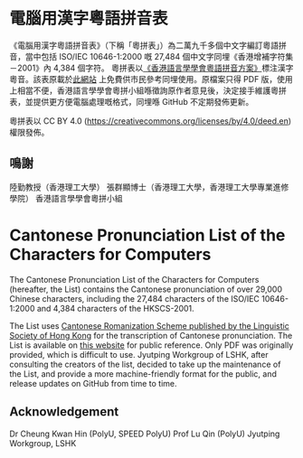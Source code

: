 # 電腦用漢字粵語拼音表

《電腦用漢字粵語拼音表》（下稱「粵拼表」）為二萬九千多個中文字編訂粵語拼音，當中包括 ISO/IEC 10646-1:2000 嘅 27,484 個中文字同埋《香港增補字符集－2001》內 4,384 個字符。
粵拼表以[《香港語言學學會粵語拼音方案》](https://lshk.org/jyutping)標注漢字粵音。該表原載於[此網站](http://www.iso10646hk.net/jp/document/download.jsp) 上免費供市民參考同埋使用。原檔案只得 PDF 版，使用上相當不便，香港語言學學會粵拼小組喺徵詢原作者意見後，決定接手維護粵拼表，並提供更方便電腦處理嘅格式，同埋喺 GitHub 不定期發佈更新。

粵拼表以 CC BY 4.0 
(https://creativecommons.org/licenses/by/4.0/deed.en) 權限發佈。

## 鳴謝
陸勤教授（香港理工大學）
張群顯博士（香港理工大學，香港理工大學專業進修學院）
香港語言學學會粵拼小組

# Cantonese Pronunciation List of the Characters for Computers

The Cantonese Pronunciation List of the Characters for Computers (hereafter, the List) contains the Cantonese pronunciation of over 29,000 Chinese characters, including the 27,484 characters of the ISO/IEC 10646-1:2000 and 4,384 characters of the HKSCS-2001. 

The List uses [Cantonese Romanization Scheme published by the Linguistic Society of Hong Kong](https://lshk.org/jyutping) for the transcription of Cantonese pronunciation. The List is available on [this website](http://www.iso10646hk.net/jp/document/download.jsp) for public reference. Only PDF was originally provided, which is difficult to use. Jyutping Workgroup of LSHK, after consulting the creators of the list, decided to take up the maintenance of the List, and provide a more machine-friendly format for the public, and release updates on GitHub from time to time.

## Acknowledgement
Dr Cheung Kwan Hin (PolyU, SPEED PolyU)
Prof Lu Qin (PolyU)
Jyutping Workgroup, LSHK